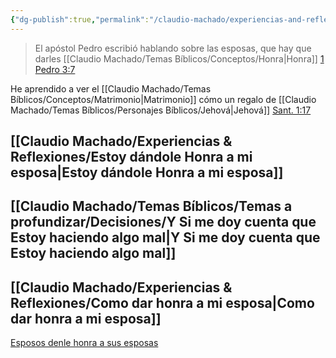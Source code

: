 ```yaml
---
{"dg-publish":true,"permalink":"/claudio-machado/experiencias-and-reflexiones/honrar-a-mi-matrimonio/","tags":["Matrimonio"]}
---
```



>El apóstol Pedro escribió hablando sobre las esposas, que hay que darles [[Claudio Machado/Temas Bíblicos/Conceptos/Honra\|Honra]] [1 Pedro 3:7](https://wol.jw.org/es/wol/bc/r4/lp-s/2025241/0/0)

He aprendido a ver el [[Claudio Machado/Temas Bíblicos/Conceptos/Matrimonio\|Matrimonio]] cómo un regalo de [[Claudio Machado/Temas Bíblicos/Personajes Bíblicos/Jehová\|Jehová]] [Sant. 1:17](https://wol.jw.org/es/wol/bc/r4/lp-s/2025241/2/0)

## [[Claudio Machado/Experiencias & Reflexiones/Estoy dándole Honra a mi esposa\|Estoy dándole Honra a mi esposa]]

## [[Claudio Machado/Temas Bíblicos/Temas a profundizar/Decisiones/Y Si me doy cuenta que Estoy haciendo algo mal\|Y Si me doy cuenta que Estoy haciendo algo mal]]

## [[Claudio Machado/Experiencias & Reflexiones/Como dar honra a mi esposa\|Como dar honra a mi esposa]]



[Esposos denle honra a sus esposas](https://wol.jw.org/es/wol/d/r4/lp-s/2025241)

